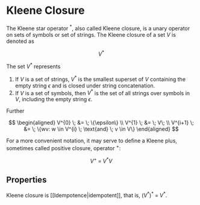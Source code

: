 # Kleene Closure

The Kleene star operator $^{\ast}$, also called Kleene closure, is a unary operator on sets of symbols or set of strings. The Kleene closure of a set $V$ is denoted as 

$$
V^{\ast}
$$

The set $V^{\ast}$ represents

1. If $V$ is a set of strings, $V^{\ast}$ is the smallest superset of $V$ containing the empty string $\epsilon$ and is closed under string concatenation.
2. If $V$ is a set of symbols, then $V^{\ast}$ is the set of all strings over symbols in $V$, including the empty string $\epsilon$.

Further 

$$
\begin{aligned}
V^{0} \; &= \; \{\epsilon\}  \\ 
V^{1} \; &= \; V\; \\
V^{i+1} \; &= \; \{wv: w \in V^{i} \; 
\text{and} \; v \in V\}
\end{aligned}
$$

For a more convenient notation, it may serve to define a Kleene plus, sometimes called positive closure, operator $^{+}$:

$$
V^{+} \; = \; V^{\ast}V
$$

## Properties
Kleene closure is [[Idempotence|idempotent]], that is, $(V^{\ast})^{\ast} \; = \; V^{\ast}$.
